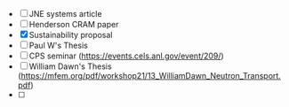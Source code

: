
  - [ ] JNE systems article
  - [ ] Henderson CRAM paper
  - [x] Sustainability proposal
  - [ ]  Paul W's Thesis
  - [ ] CPS seminar (https://events.cels.anl.gov/event/209/)
  - [ ] William Dawn's Thesis (https://mfem.org/pdf/workshop21/13_WilliamDawn_Neutron_Transport.pdf)
  - [ ] 